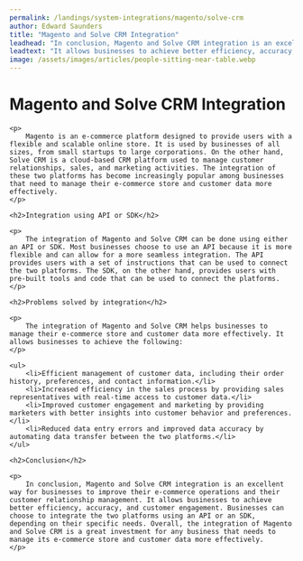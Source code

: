 ```yaml
---
permalink: /landings/system-integrations/magento/solve-crm
author: Edward Saunders
title: "Magento and Solve CRM Integration"
leadhead: "In conclusion, Magento and Solve CRM integration is an excellent way for businesses to improve their e-commerce operations and their customer relationship management"
leadtext: "It allows businesses to achieve better efficiency, accuracy, and customer engagement. Businesses can choose to integrate the two platforms using an API or an SDK, depending on their specific needs. Overall, the integration of Magento and Solve CRM is a great investment for any business that needs to manage its e-commerce store and customer data more effectively."
image: /assets/images/articles/people-sitting-near-table.webp
---
```

<div class="arttext">	
	<h1>Magento and Solve CRM Integration</h1>

	<p>
		Magento is an e-commerce platform designed to provide users with a flexible and scalable online store. It is used by businesses of all sizes, from small startups to large corporations. On the other hand, Solve CRM is a cloud-based CRM platform used to manage customer relationships, sales, and marketing activities. The integration of these two platforms has become increasingly popular among businesses that need to manage their e-commerce store and customer data more effectively.
	</p>

	<h2>Integration using API or SDK</h2>

	<p>
		The integration of Magento and Solve CRM can be done using either an API or SDK. Most businesses choose to use an API because it is more flexible and can allow for a more seamless integration. The API provides users with a set of instructions that can be used to connect the two platforms. The SDK, on the other hand, provides users with pre-built tools and code that can be used to connect the platforms.
	</p>

	<h2>Problems solved by integration</h2>

	<p>
		The integration of Magento and Solve CRM helps businesses to manage their e-commerce store and customer data more effectively. It allows businesses to achieve the following:
	</p>

	<ul>
		<li>Efficient management of customer data, including their order history, preferences, and contact information.</li>
		<li>Increased efficiency in the sales process by providing sales representatives with real-time access to customer data.</li>
		<li>Improved customer engagement and marketing by providing marketers with better insights into customer behavior and preferences.</li>
		<li>Reduced data entry errors and improved data accuracy by automating data transfer between the two platforms.</li>
	</ul>

	<h2>Conclusion</h2>

	<p>
		In conclusion, Magento and Solve CRM integration is an excellent way for businesses to improve their e-commerce operations and their customer relationship management. It allows businesses to achieve better efficiency, accuracy, and customer engagement. Businesses can choose to integrate the two platforms using an API or an SDK, depending on their specific needs. Overall, the integration of Magento and Solve CRM is a great investment for any business that needs to manage its e-commerce store and customer data more effectively. 
	</p>

</div>